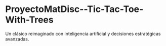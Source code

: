 # ProyectoMatDisc--Tic-Tac-Toe-With-Trees
Un clásico reimaginado con inteligencia artificial y decisiones estratégicas avanzadas.
